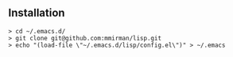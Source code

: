 Installation
------------

```
> cd ~/.emacs.d/
> git clone git@github.com:mmirman/lisp.git
> echo "(load-file \"~/.emacs.d/lisp/config.el\")" > ~/.emacs
```

